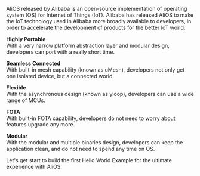 AliOS released by Alibaba is an open-source implementation of operating system (OS) for Internet of Things (IoT). Alibaba has released AliOS to make the IoT technology used in Alibaba more broadly available to developers, in order to accelerate the development of products for the better IoT world.

**Highly Portable**  
With a very narrow platform abstraction layer and modular design, developers can port with a really short time.

**Seamless Connected**  
With built-in mesh capability (known as uMesh), developers not only get one isolated device, but a connected world.

**Flexible**  
With the asynchronous design (known as yloop), developers can use a wide range of MCUs.

**FOTA**  
With built-in FOTA capability, developers do not need to worry about features upgrade any more.

**Modular**  
With the modular and multiple binaries design, developers can keep the application clean, and do not need to spend any time on OS.

Let's get start to build the first Hello World Example for the ultimate experience with AliOS.